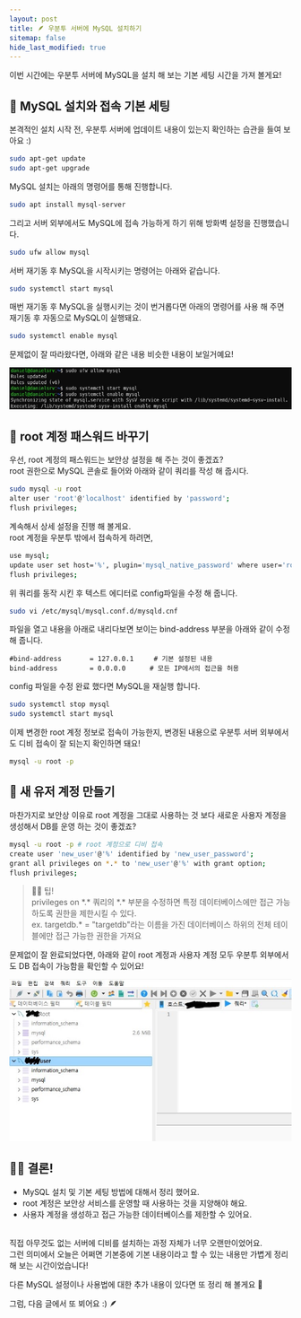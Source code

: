 ```yaml
---
layout: post
title: 🪶 우분투 서버에 MySQL 설치하기
sitemap: false
hide_last_modified: true
---
```


이번 시간에는 우분투 서버에 MySQL을 설치 해 보는 기본 세팅 시간을 가져 볼게요!

## 📖 MySQL 설치와 접속 기본 세팅
본격적인 설치 시작 전, 우분투 서버에 업데이트 내용이 있는지 확인하는 습관을 들여 보아요 :)
~~~bash
sudo apt-get update
sudo apt-get upgrade
~~~

MySQL 설치는 아래의 명령어를 통해 진행합니다.

~~~bash
sudo apt install mysql-server
~~~

그리고 서버 외부에서도 MySQL에 접속 가능하게 하기 위해 방화벽 설정을 진행했습니다.
~~~bash
sudo ufw allow mysql
~~~

서버 재기동 후 MySQL을 시작시키는 명령어는 아래와 같습니다.
~~~bash
sudo systemctl start mysql
~~~

매번 재기동 후 MySQL을 실행시키는 것이 번거롭다면 아래의 명령어를 사용 해 주면 재기동 후 자동으로 MySQL이 실행돼요.
~~~bash
sudo systemctl enable mysql
~~~

문제없이 잘 따라왔다면, 아래와 같은 내용 비슷한 내용이 보일거예요!


![image](../img/240316-mysql-1.jpg)


## 📖 root 계정 패스워드 바꾸기

우선, root 계정의 패스워드는 보안상 설정을 해 주는 것이 좋겠죠?<br/>
root 권한으로 MySQL 콘솔로 들어와 아래와 같이 쿼리를 작성 해 줍시다.
~~~bash
sudo mysql -u root
alter user 'root'@'localhost' identified by 'password';
flush privileges;
~~~

계속해서 상세 설정을 진행 해 볼게요.<br/>
root 계정을 우분투 밖에서 접속하게 하려면,<br/>
~~~bash
use mysql;
update user set host='%', plugin='mysql_native_password' where user='root';
flush privileges;
~~~

위 쿼리를 동작 시킨 후 텍스트 에디터로 config파일을 수정 해 줍니다.
~~~bash
sudo vi /etc/mysql/mysql.conf.d/mysqld.cnf
~~~

파일을 열고 내용을 아래로 내리다보면 보이는 bind-address 부분을 아래와 같이 수정 해 줍니다.
~~~
#bind-address       = 127.0.0.1     # 기본 설정된 내용
bind-address        = 0.0.0.0      # 모든 IP에서의 접근을 허용
~~~

config 파일을 수정 완료 했다면 MySQL을 재실행 합니다.
~~~bash
sudo systemctl stop mysql
sudo systemctl start mysql
~~~

이제 변경한 root 계정 정보로 접속이 가능한지, 변경된 내용으로 우분투 서버 외부에서도 디비 접속이 잘 되는지 확인하면 돼요!
~~~bash
mysql -u root -p 
~~~

## 📖 새 유저 계정 만들기

마찬가지로 보안상 이유로 root 계정을 그대로 사용하는 것 보다
새로운 사용자 계정을 생성해서 DB를 운영 하는 것이 좋겠죠?

~~~bash
mysql -u root -p # root 계정으로 디비 접속
create user 'new_user'@'%' identified by 'new_user_password';
grant all privileges on *.* to 'new_user'@'%' with grant option;
flush privileges;
~~~

> 💁🏻 팁!<br/>privileges on \*.\* 쿼리의 \*.\* 부분을 수정하면 특정 데이터베이스에만 접근 가능하도록 권한을 제한시킬 수 있다.<br/>
ex. targetdb.* = "targetdb"라는 이름을 가진 데이터베이스 하위의 전체 테이블에만 접근 가능한 권한을 가져요

문제없이 잘 완료되었다면, 아래와 같이 root 계정과 사용자 계정 모두 우분투 외부에서도 DB 접속이 가능함을 확인할 수 있어요!

![image](../img/240316-mysql-2.jpg)

## 💁🏻 결론!
* MySQL 설치 및 기본 세팅 방법에 대해서 정리 했어요.
* root 계정은 보안상 서비스를 운영할 때 사용하는 것을 지양해야 해요.
* 사용자 계정을 생성하고 접근 가능한 데이터베이스를 제한할 수 있어요.

<br/>
직접 아무것도 없는 서버에 디비를 설치하는 과정 자체가 너무 오랜만이었어요.<br/>
그런 의미에서 오늘은 어쩌면 기본중에 기본 내용이라고 할 수 있는 내용만 가볍게 정리 해 보는 시간이었습니다!<br/>

다른 MySQL 설정이나 사용법에 대한 추가 내용이 있다면 또 정리 해 볼게요 🙌

그럼, 다음 글에서 또 뵈어요 :) 🪶